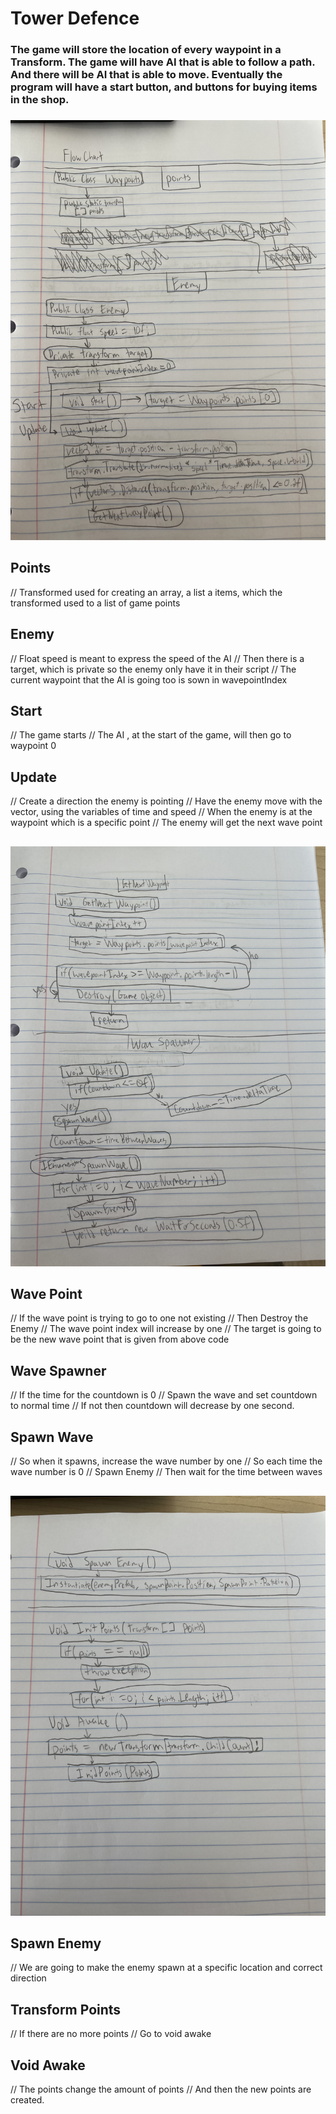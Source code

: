 # Tower Defence 

### The game will store the location of every waypoint in a Transform. The game will have AI that is able to follow a path. And there will be AI that is able to move. Eventually the program will have a start button, and buttons for buying items in the shop. 
### 
![Picture](IMG-1642.jpg)
##
## Points 
// Transformed used for creating an array, a list a items, which the transformed used to a list of game points
## Enemy 
// Float speed is meant to express the speed of the AI 
// Then there is a target, which is private so the enemy only have it in their script
// The current waypoint that the AI is going too is sown in wavepointIndex
## Start
// The game starts
// The AI , at the start of the game, will then go to waypoint 0 
## Update 
// Create a direction the enemy is pointing 
// Have the enemy move with the vector, using the variables of time and speed
// When the enemy is at the waypoint which is a specific point
// The enemy will get the next wave point
##
![Picture](IMG-1643.jpg)
##
## Wave Point 
// If the wave point is trying to go to one not existing 
// Then Destroy the Enemy 
// The wave point index will increase by one 
// The target is going to be the new wave point that is given from above code
## Wave Spawner 
// If the time for the countdown is 0 
// Spawn the wave and set countdown to normal time 
// If not then countdown will decrease by one second. 
## Spawn Wave 
// So when it spawns, increase the wave number by one 
// So each time the wave number is 0
// Spawn Enemy 
// Then wait for the time between waves 
##
![Picture](IMG-1644.jpg)
##
## Spawn Enemy 
// We are going to make the enemy spawn at a specific location and correct direction
## Transform Points 
// If there are no more points 
// Go to void awake 
## Void Awake 
// The points change the amount of points
// And then the new points are created. 


